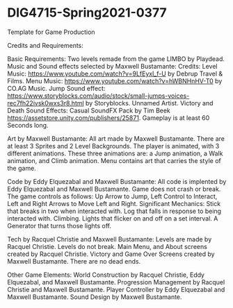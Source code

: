 # DIG4715-Spring2021-0377
Template for Game Production

Credits and Requirements:

Basic Requirements:
Two levels remade from the game LIMBO by Playdead.
Music and Sound effects selected by Maxwell Bustamante:
Credits:
Level Music: https://www.youtube.com/watch?v=9LfEyxl_f-U by Debrup Travel & Films.
Menu Music: https://www.youtube.com/watch?v=hWBNHnHV-T0 by CO.AG Music. 
Jump Sound effect: https://www.storyblocks.com/audio/stock/small-jumps-voices-rec7fh22ivsk0wxs3r8.html by Storyblocks. Unnamed Artist. 
Victory and Death Sound Effects: Casual SoundFX Pack by Tim Beek https://assetstore.unity.com/publishers/25871. 
Gameplay is at least 60 Seconds long. 

Art by Maxwell Bustamante:
All art made by Maxwell Bustamante.
There are at least 3 Sprites and 2 Level Backgrounds.
The player is animated, with 3 different animations. These three animations are: a Jump animation, a Walk animation, and Climb animation.
Menu contains art that carries the style of the game.

Code by Eddy Elquezabal and Maxwell Bustamante:
All code is implented by Eddy Elquezabal and Maxwell Bustamante.
Game does not crash or break. 
The game controls as follows: Up Arrow to Jump, Left Control to Interact, Left and Right Arrows to Move Left and Right.
Significant Mechanics:
Stick that breaks in two when interacted with. 
Log that falls in response to being interacted with.
Climbing.
Lights that flicker on and off on a set interval.
A Generator that turns those lights off.

Tech by Racquel Christie and Maxwell Bustamante:
Levels are made by Racquel Christie.
Levels do not break.
Main Menu, and About screens created by Racquel Christie.
Victory and Game Over Screens created by Maxwell Bustamante.
There are no dead ends. 

Other Game Elements:
World Construction by Racquel Christie, Eddy Elquezabal, and Maxwell Bustamante.
Progression Management by Racquel Christie and Maxwell Bustamante.
Player Controller by Eddy Elquezabal and Maxwell Bustamante.
Sound Design by Maxwell Bustamante.

